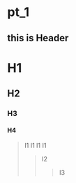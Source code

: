 # pt_1

this is Header
---------------
# H1
## H2
### H3
#### H4

> I1
I1
I1
I1
>   > I2
>   >   > I3
